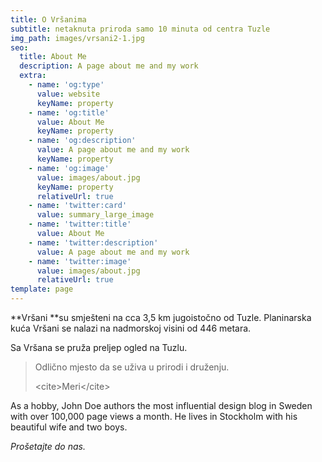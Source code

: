 ```yaml
---
title: O Vršanima
subtitle: netaknuta priroda samo 10 minuta od centra Tuzle
img_path: images/vrsani2-1.jpg
seo:
  title: About Me
  description: A page about me and my work
  extra:
    - name: 'og:type'
      value: website
      keyName: property
    - name: 'og:title'
      value: About Me
      keyName: property
    - name: 'og:description'
      value: A page about me and my work
      keyName: property
    - name: 'og:image'
      value: images/about.jpg
      keyName: property
      relativeUrl: true
    - name: 'twitter:card'
      value: summary_large_image
    - name: 'twitter:title'
      value: About Me
    - name: 'twitter:description'
      value: A page about me and my work
    - name: 'twitter:image'
      value: images/about.jpg
      relativeUrl: true
template: page
---
```

**Vršani **su smješteni na cca 3,5 km jugoistočno od Tuzle. Planinarska kuća Vršani se nalazi na nadmorskoj visini od 446 metara.



Sa Vršana se pruža preljep ogled na Tuzlu.

> Odlično mjesto da se uživa u prirodi i druženju. 
>
> \<cite>Meri\</cite>

As a hobby, John Doe authors the most influential design blog in Sweden with over 100,000 page views a month. He lives in Stockholm with his beautiful wife and two boys.

*Prošetajte do nas.*
